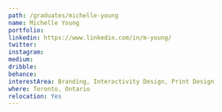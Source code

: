 ```yaml
---
path: /graduates/michelle-young
name: Michelle Young
portfolio:
linkedin: https://www.linkedin.com/in/m-young/
twitter:
instagram:
medium:
dribble:
behance:
interestArea: Branding, Interactivity Design, Print Design
where: Toronto, Ontario
relocation: Yes
---
```


